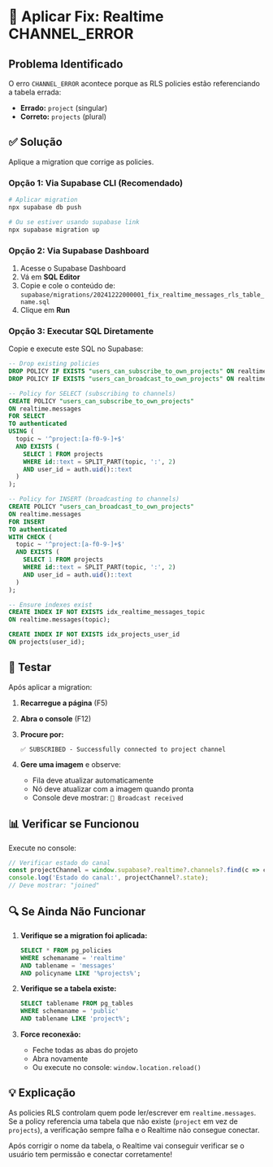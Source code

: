 # 🔧 Aplicar Fix: Realtime CHANNEL_ERROR

## Problema Identificado

O erro `CHANNEL_ERROR` acontece porque as RLS policies estão referenciando a tabela errada:
- **Errado:** `project` (singular)
- **Correto:** `projects` (plural)

## ✅ Solução

Aplique a migration que corrige as policies.

### Opção 1: Via Supabase CLI (Recomendado)

```bash
# Aplicar migration
npx supabase db push

# Ou se estiver usando supabase link
npx supabase migration up
```

### Opção 2: Via Supabase Dashboard

1. Acesse o Supabase Dashboard
2. Vá em **SQL Editor**
3. Copie e cole o conteúdo de:
   `supabase/migrations/20241222000001_fix_realtime_messages_rls_table_name.sql`
4. Clique em **Run**

### Opção 3: Executar SQL Diretamente

Copie e execute este SQL no Supabase:

```sql
-- Drop existing policies
DROP POLICY IF EXISTS "users_can_subscribe_to_own_projects" ON realtime.messages;
DROP POLICY IF EXISTS "users_can_broadcast_to_own_projects" ON realtime.messages;

-- Policy for SELECT (subscribing to channels)
CREATE POLICY "users_can_subscribe_to_own_projects" 
ON realtime.messages 
FOR SELECT 
TO authenticated
USING (
  topic ~ '^project:[a-f0-9-]+$'
  AND EXISTS (
    SELECT 1 FROM projects
    WHERE id::text = SPLIT_PART(topic, ':', 2)
    AND user_id = auth.uid()::text
  )
);

-- Policy for INSERT (broadcasting to channels)
CREATE POLICY "users_can_broadcast_to_own_projects" 
ON realtime.messages 
FOR INSERT 
TO authenticated
WITH CHECK (
  topic ~ '^project:[a-f0-9-]+$'
  AND EXISTS (
    SELECT 1 FROM projects
    WHERE id::text = SPLIT_PART(topic, ':', 2)
    AND user_id = auth.uid()::text
  )
);

-- Ensure indexes exist
CREATE INDEX IF NOT EXISTS idx_realtime_messages_topic 
ON realtime.messages(topic);

CREATE INDEX IF NOT EXISTS idx_projects_user_id 
ON projects(user_id);
```

## 🧪 Testar

Após aplicar a migration:

1. **Recarregue a página** (F5)
2. **Abra o console** (F12)
3. **Procure por:**
   ```
   ✅ SUBSCRIBED - Successfully connected to project channel
   ```

4. **Gere uma imagem** e observe:
   - Fila deve atualizar automaticamente
   - Nó deve atualizar com a imagem quando pronta
   - Console deve mostrar: `📨 Broadcast received`

## 📊 Verificar se Funcionou

Execute no console:

```javascript
// Verificar estado do canal
const projectChannel = window.supabase?.realtime?.channels?.find(c => c.topic.includes('project:'));
console.log('Estado do canal:', projectChannel?.state);
// Deve mostrar: "joined"
```

## 🔍 Se Ainda Não Funcionar

1. **Verifique se a migration foi aplicada:**
   ```sql
   SELECT * FROM pg_policies 
   WHERE schemaname = 'realtime' 
   AND tablename = 'messages'
   AND policyname LIKE '%projects%';
   ```

2. **Verifique se a tabela existe:**
   ```sql
   SELECT tablename FROM pg_tables 
   WHERE schemaname = 'public' 
   AND tablename LIKE 'project%';
   ```

3. **Force reconexão:**
   - Feche todas as abas do projeto
   - Abra novamente
   - Ou execute no console: `window.location.reload()`

## 💡 Explicação

As policies RLS controlam quem pode ler/escrever em `realtime.messages`. Se a policy referencia uma tabela que não existe (`project` em vez de `projects`), a verificação sempre falha e o Realtime não consegue conectar.

Após corrigir o nome da tabela, o Realtime vai conseguir verificar se o usuário tem permissão e conectar corretamente!
